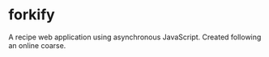 # forkify
A recipe web application using asynchronous JavaScript. Created following an online coarse.
